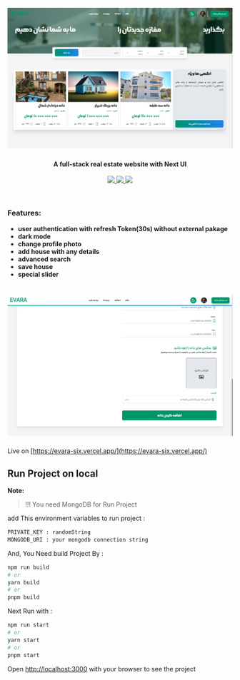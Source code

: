 <h1 align="center">
  <br>
  <a href="https://github.com/Mohamadshiravi/evara.git"><img src="public/md/evara-1.png" alt="evara"></a>
</h1>

<h4 align="center">A full-stack real estate website with Next UI</h4>

<p align="center">

  <a href="http://nextjs.org">
    <img src="https://img.shields.io/badge/next%20js-v14-black">
    <img src="https://img.shields.io/badge/tailwind-v3-indigo">
    <img src="https://img.shields.io/badge/next%20ui-indigo">
  </a>

</p>

<br/>

### Features:

- **user authentication with refresh Token(30s) without external pakage**
- **dark mode**
- **change profile photo**
- **add house with any details**
- **advanced search**
- **save house**
- **special slider**

<h1 align="center">
  <a href="https://github.com/Mohamadshiravi/evara.git"><img src="public/md/evara-9.png" alt="evara"></a>
</h1>

Live on [https://evara-six.vercel.app/](https://evara-six.vercel.app/)
<br />

## Run Project on local

**Note:**

> !!! You need MongoDB for Run Project

add This environment variables to run project :

```bash
PRIVATE_KEY : randomString
MONGODB_URI : your mongodb connection string
```

And, You Need build Project By :

```bash
npm run build
# or
yarn build
# or
pnpm build
```

Next Run with :

```bash
npm run start
# or
yarn start
# or
pnpm start
```

Open [http://localhost:3000](http://localhost:3000) with your browser to see the project
